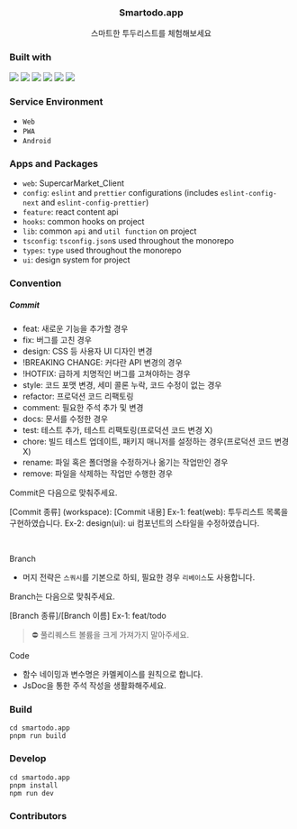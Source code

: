 <!-- PROJECT LOGO -->
<p align="center">
  <h3 align="center">Smartodo.app</h3>
  <p align="center">
    <span>
    스마트한 투두리스트를 체험해보세요
    </span>
</p>

### Built with

<img src="https://img.shields.io/badge/Next.JS-000000?style=for-the-badge&logo=Next.js&logoColor=white">

<img src="https://img.shields.io/badge/Next_Auth-000000?style=for-the-badge&logo=Next.js&logoColor=white">

<img src="https://img.shields.io/badge/Tanstack_Query-EF4444?style=for-the-badge&logo=recoil&logoColor=white">

<img src="https://img.shields.io/badge/React_Hook_Form-EC5A90?style=for-the-badge&logo=react_hook_form&logoColor=white">

<img src="https://img.shields.io/badge/Turborepo-000000?style=for-the-badge&logo=react_hook_form&logoColor=white">

<img src="https://img.shields.io/badge/Typescript-3278C6?style=for-the-badge&logo=react_hook_form&logoColor=white">

### Service Environment

- `Web`
- `PWA`
- `Android`

### Apps and Packages

- `web`: SupercarMarket_Client
- `config`: `eslint` and `prettier` configurations (includes `eslint-config-next` and `eslint-config-prettier`)
- `feature`: react content api
- `hooks`: common hooks on project
- `lib`: common `api` and `util function` on project
- `tsconfig`: `tsconfig.json`s used throughout the monorepo
- `types`: `type` used throughout the monorepo
- `ui`: design system for project

### Convention

##### Commit

- feat: 새로운 기능을 추가할 경우
- fix: 버그를 고친 경우
- design: CSS 등 사용자 UI 디자인 변경
- !BREAKING CHANGE: 커다란 API 변경의 경우
- !HOTFIX: 급하게 치명적인 버그를 고쳐야하는 경우
- style: 코드 포맷 변경, 세미 콜론 누락, 코드 수정이 없는 경우
- refactor: 프로덕션 코드 리팩토링
- comment: 필요한 주석 추가 및 변경
- docs: 문서를 수정한 경우
- test: 테스트 추가, 테스트 리팩토링(프로덕션 코드 변경 X)
- chore: 빌드 테스트 업데이트, 패키지 매니저를 설정하는 경우(프로덕션 코드 변경 X)
- rename: 파일 혹은 폴더명을 수정하거나 옮기는 작업만인 경우
- remove: 파일을 삭제하는 작업만 수행한 경우

Commit은 다음으로 맞춰주세요.

[Commit 종류] (workspace): [Commit 내용]
Ex-1: feat(web): 투두리스트 목록을 구현하였습니다.
Ex-2: design(ui): ui 컴포넌트의 스타일을 수정하였습니다.

<br />

Branch

- 머지 전략은 `스쿼시`를 기본으로 하되, 필요한 경우 `리베이스`도 사용합니다.

Branch는 다음으로 맞춰주세요.

[Branch 종류]/[Branch 이름]
Ex-1: feat/todo

> ⛔️ 풀리퀘스트 볼륨을 크게 가져가지 말아주세요.

Code

- 함수 네이밍과 변수명은 카멜케이스를 원칙으로 합니다.
- JsDoc을 통한 주석 작성을 생활화해주세요.

### Build

```
cd smartodo.app
pnpm run build
```

### Develop

```
cd smartodo.app
pnpm install
npm run dev
```

### Contributors
